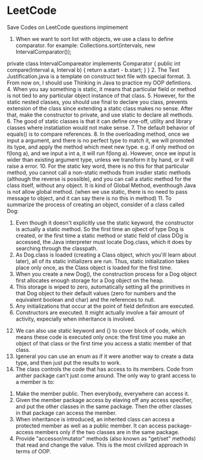 # LeetCode
Save Codes on LeetCode questions implmement

1. When we want to sort list with objects, we use a class to define comparator.
for example:
	Collections.sort(intervals, new IntervalComparator());

private class IntervalCompareator implements Comparator<Interval> {
	public int compare(Interval a, Interval b) {
	    return a.start - b.start;
    }
}
2. The Text Justification.java is a template on construct text file with special format.
3. From now on, I should use Thinking in Java to practice my OOP defintions.
4. When you say something is static, it means that particular field or method is not tied to any particular object instance of that class.
5. However, for the static nested classes, you should use final to declare you class, prevents extension of the class since extending a static class makes no sense. After that, make the constructor to private, and use static to declare all methods.
6. The good of static classes is that it can define one-off, utility and library classes where instatiation would not make sense.
7. The default behavior of equals() is to compare references.
8. In the overloading method, once we input a argument, and there is no perfect type to match it, we will promoted its type, and apply the method which meet new type. e.g. if only method on f(long a), and we input a int a, it will run f(long a). However, once we input is wider than existing argument type, unless we transform it by hand, or it will raise a error.
10. For the static key word, there is no this for that particular method, you cannot call a non-static methods from insdier static methods (although the reverse is possible), and you can call a static method for the class itself, without any object. It is kind of Global Method, eventhough Java is not allow global method. (when we use static, there is no need to pass message to object, and it can say there is no this in method)
11. To summarize the process of creating an object, consider of a class called Dog:
1) Even though it doesn't explicitly use the static keyword, the constructor is actually a static method. So the first time an ojbect of type Dog is created, or the first time a static method or static field of class DOg is accessed, the Java interpreter must locate Dog.class, which it does by searching through the classpath.
2) As Dog.class is loaded (creating a Class object, which you'ill learn about later), all of its static initializers are run. Thus, static initialization takes place only once, as the Class object is loaded for the first time.
3) When you create a new Dog(), the construction process for a Dog object first allocates enough storage for a Dog object on the heap.
4) This storage is wiped to zero, automatically setting all the primitives in that Dog object to their default values (zero for numbers and the equivalent boolean and char) and the references to null.
5) Any initializations that occur at the point of field definition are executed.
6) Constructors are executed. It might actually involve a fair amount of activity, expecially when inheritance is involved.
12. We can also use static keyword and {} to cover block of code, which means these code is executed only once: the first time you make an object of that class or the first time you access a static member of that class.
13. Igeneral you can use an enum as if it were another way to create a data type, and then just put the results to work. 
14. The class controls the code that has access to its members. Code from anther package can't just come around. The only way to grant access to a member is to:
1) Make the member public. Then everybody, everywhere can access it.
2) Given the member package access by elaving off any access specifier, and put the other classes in the same package. Then the other classes in that package can access the member.
3) When inheritance is introduced, an inherited class can access a protected member as well as a public member. It can access package-access members only if the two classes are in the same package.
4) Provide "accessor/mutator" methods (also known as "get/set" methods) that read and change the value. This is the most civilized approach in terms of OOP.












